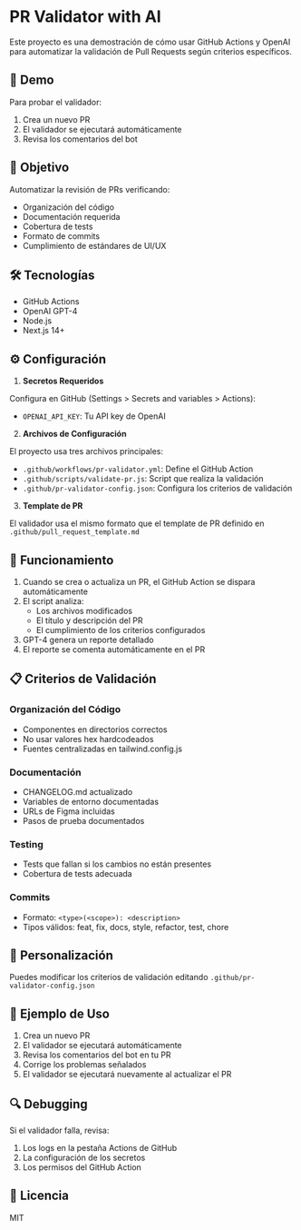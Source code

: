 # PR Validator with AI

Este proyecto es una demostración de cómo usar GitHub Actions y OpenAI para automatizar la validación de Pull Requests según criterios específicos.

## 🧪 Demo

Para probar el validador:

1. Crea un nuevo PR
2. El validador se ejecutará automáticamente
3. Revisa los comentarios del bot

## 🎯 Objetivo

Automatizar la revisión de PRs verificando:

- Organización del código
- Documentación requerida
- Cobertura de tests
- Formato de commits
- Cumplimiento de estándares de UI/UX

## 🛠 Tecnologías

- GitHub Actions
- OpenAI GPT-4
- Node.js
- Next.js 14+

## ⚙️ Configuración

1. **Secretos Requeridos**

Configura en GitHub (Settings > Secrets and variables > Actions):

- `OPENAI_API_KEY`: Tu API key de OpenAI

2. **Archivos de Configuración**

El proyecto usa tres archivos principales:

- `.github/workflows/pr-validator.yml`: Define el GitHub Action
- `.github/scripts/validate-pr.js`: Script que realiza la validación
- `.github/pr-validator-config.json`: Configura los criterios de validación

3. **Template de PR**

El validador usa el mismo formato que el template de PR definido en `.github/pull_request_template.md`

## 🚀 Funcionamiento

1. Cuando se crea o actualiza un PR, el GitHub Action se dispara automáticamente
2. El script analiza:
   - Los archivos modificados
   - El título y descripción del PR
   - El cumplimiento de los criterios configurados
3. GPT-4 genera un reporte detallado
4. El reporte se comenta automáticamente en el PR

## 📋 Criterios de Validación

### Organización del Código

- Componentes en directorios correctos
- No usar valores hex hardcodeados
- Fuentes centralizadas en tailwind.config.js

### Documentación

- CHANGELOG.md actualizado
- Variables de entorno documentadas
- URLs de Figma incluidas
- Pasos de prueba documentados

### Testing

- Tests que fallan si los cambios no están presentes
- Cobertura de tests adecuada

### Commits

- Formato: `<type>(<scope>): <description>`
- Tipos válidos: feat, fix, docs, style, refactor, test, chore

## 🤖 Personalización

Puedes modificar los criterios de validación editando `.github/pr-validator-config.json`

## 📝 Ejemplo de Uso

1. Crea un nuevo PR
2. El validador se ejecutará automáticamente
3. Revisa los comentarios del bot en tu PR
4. Corrige los problemas señalados
5. El validador se ejecutará nuevamente al actualizar el PR

## 🔍 Debugging

Si el validador falla, revisa:

1. Los logs en la pestaña Actions de GitHub
2. La configuración de los secretos
3. Los permisos del GitHub Action

## 📄 Licencia

MIT
